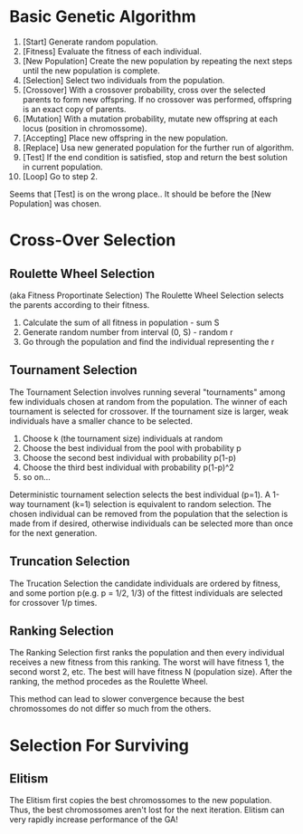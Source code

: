 Basic Genetic Algorithm
=======================

1. [Start] Generate random population.
2. [Fitness] Evaluate the fitness of each individual.
3. [New Population] Create the new population by repeating the next steps until
   the new population is complete.
  1. [Selection] Select two individuals from the population.
  2. [Crossover] With a crossover probability, cross over the selected parents
     to form new offspring. If no crossover was performed, offspring is an
     exact copy of parents.
  3. [Mutation] With a mutation probability, mutate new offspring at each locus
     (position in chromossome).
  4. [Accepting] Place new offspring in the new population.
4. [Replace] Usa new generated population for the further run of algorithm.
5. [Test] If the end condition is satisfied, stop and return the best solution
   in current population.
6. [Loop] Go to step 2.

Seems that [Test] is on the wrong place.. It should be before the [New
Population] was chosen.

Cross-Over Selection
====================

Roulette Wheel Selection
------------------------

(aka Fitness Proportinate Selection)
The Roulette Wheel Selection selects the parents according to their fitness.

1. Calculate the sum of all fitness in population - sum S
2. Generate random number from interval (0, S) - random r
3. Go through the population and find the individual representing the r

Tournament Selection
--------------------

The Tournament Selection involves running several "tournaments" among few
individuals chosen at random from the population. The winner of each tournament
is selected for crossover. If the tournament size is larger, weak individuals
have a smaller chance to be selected.

1. Choose k (the tournament size) individuals at random
2. Choose the best individual from the pool with probability p
3. Choose the second best individual with probability p(1-p)
4. Choose the third best individual with probability p(1-p)^2
5. so on...

Deterministic tournament selection selects the best individual (p=1).
A 1-way tournament (k=1) selection is equivalent to random selection.
The chosen individual can be removed from the population that the selection is
made from if desired, otherwise individuals can be selected more than once for
the next generation.

Truncation Selection
--------------------

The Trucation Selection the candidate individuals are ordered by fitness, and
some portion p(e.g. p = 1/2, 1/3) of the fittest individuals are selected for
crossover 1/p times.

Ranking Selection
-----------------

The Ranking Selection first ranks the population and then every individual
receives a new fitness from this ranking. The worst will have fitness 1, the
second worst 2, etc. The best will have fitness N (population size).
After the ranking, the method procedes as the Roulette Wheel.

This method can lead to slower convergence because the best chromossomes do not
differ so much from the others.


Selection For Surviving
=======================

Elitism
-------

The Elitism first copies the best chromossomes to the new population. Thus, the
best chromossomes aren't lost for the next iteration.
Elitism can very rapidly increase performance of the GA!
